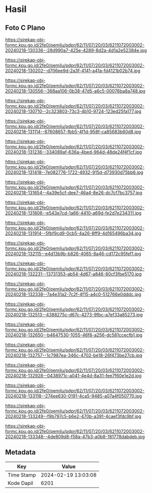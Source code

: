 # Hasil

## Foto C Plano

https://sirekap-obj-formc.kpu.go.id/2fe0/pemilu/pdpr/62/11/07/20/03/6211072003002-20240218-130336--28d990a7-425e-4289-8d2a-4d1a2e52384e.jpg

https://sirekap-obj-formc.kpu.go.id/2fe0/pemilu/pdpr/62/11/07/20/03/6211072003002-20240218-130202--d706ee9d-2a3f-4141-a41a-fd4121b02b74.jpg

https://sirekap-obj-formc.kpu.go.id/2fe0/pemilu/pdpr/62/11/07/20/03/6211072003002-20240218-130556--368aa106-0b38-47d5-a6c5-00076ba8a748.jpg

https://sirekap-obj-formc.kpu.go.id/2fe0/pemilu/pdpr/62/11/07/20/03/6211072003002-20240218-130710--2c323803-73c3-4b10-9724-123ed25fa177.jpg

https://sirekap-obj-formc.kpu.go.id/2fe0/pemilu/pdpr/62/11/07/20/03/6211072003002-20240218-131114--87608657-fbb5-4f1d-958f-ca85683b60d8.jpg

https://sirekap-obj-formc.kpu.go.id/2fe0/pemilu/pdpr/62/11/07/20/03/6211072003002-20240218-131236--334089af-636a-4bed-964d-48de24f4f1cf.jpg

https://sirekap-obj-formc.kpu.go.id/2fe0/pemilu/pdpr/62/11/07/20/03/6211072003002-20240218-131418--7e082776-1722-4932-915d-d73930d75bb6.jpg

https://sirekap-obj-formc.kpu.go.id/2fe0/pemilu/pdpr/62/11/07/20/03/6211072003002-20240218-131654--4a39e5cf-dee7-46a4-8e26-dc7cf7bc3757.jpg

https://sirekap-obj-formc.kpu.go.id/2fe0/pemilu/pdpr/62/11/07/20/03/6211072003002-20240218-131806--e543e7cd-1a66-4410-a69d-fe2d7e234311.jpg

https://sirekap-obj-formc.kpu.go.id/2fe0/pemilu/pdpr/62/11/07/20/03/6211072003002-20240218-131914--5fbf9cd9-0cb5-4a26-8ff9-4d165496ba34.jpg

https://sirekap-obj-formc.kpu.go.id/2fe0/pemilu/pdpr/62/11/07/20/03/6211072003002-20240218-132115--e4d13b9b-b826-4065-8a46-cd172c95fef1.jpg

https://sirekap-obj-formc.kpu.go.id/2fe0/pemilu/pdpr/62/11/07/20/03/6211072003002-20240218-132231--13731353-ab54-4d67-a846-80cf3fbe5170.jpg

https://sirekap-obj-formc.kpu.go.id/2fe0/pemilu/pdpr/62/11/07/20/03/6211072003002-20240218-132338--7a4e31a2-7c2f-4f15-a4c0-512766e0dddc.jpg

https://sirekap-obj-formc.kpu.go.id/2fe0/pemilu/pdpr/62/11/07/20/03/6211072003002-20240218-132513--4388275c-d67c-4273-9fbc-a7ef33a85273.jpg

https://sirekap-obj-formc.kpu.go.id/2fe0/pemilu/pdpr/62/11/07/20/03/6211072003002-20240218-132650--b4647530-1055-46f8-a256-dc581ccecfb1.jpg

https://sirekap-obj-formc.kpu.go.id/2fe0/pemilu/pdpr/62/11/07/20/03/6211072003002-20240218-132757--1c7987ea-346c-4702-be18-26f473be27cb.jpg

https://sirekap-obj-formc.kpu.go.id/2fe0/pemilu/pdpr/62/11/07/20/03/6211072003002-20240218-132928--0438971c-a041-4e4d-8a31-fee7f60e1e2d.jpg

https://sirekap-obj-formc.kpu.go.id/2fe0/pemilu/pdpr/62/11/07/20/03/6211072003002-20240218-133118--274ee630-0191-4ca5-9485-a07a4f050770.jpg

https://sirekap-obj-formc.kpu.go.id/2fe0/pemilu/pdpr/62/11/07/20/03/6211072003002-20240218-133249--f9b797c5-b6e2-470b-a391-4caef3fdc9bf.jpg

https://sirekap-obj-formc.kpu.go.id/2fe0/pemilu/pdpr/62/11/07/20/03/6211072003002-20240218-133348--4de809d8-f58a-47b3-a0b8-181778dabdeb.jpg


## Metadata

| Key        | Value               |
| ---------- | ------------------- |
| Time Stamp | 2024-02-19 13:03:08 |
| Kode Dapil | 6201                |



